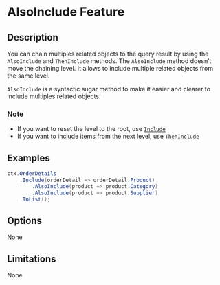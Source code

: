 # AlsoInclude Feature

## Description
You can chain multiples related objects to the query result by using the `AlsoInclude` and `ThenInclude` methods. The `AlsoInclude` method doesn’t move the chaining level. It allows to include multiple related objects from the same level.

`AlsoInclude` is a syntactic sugar method to make it easier and clearer to include multiples related objects.

### Note
- If you want to reset the level to the root, use [`Include`](https://github.com/zzzprojects/EntityFramework-Classic/blob/master/docs/pages/features/include.md)
- If you want to include items from the next level, use [`ThenInclude`](https://github.com/zzzprojects/EntityFramework-Classic/blob/master/docs/pages/features/then-include.md)

## Examples
```csharp
ctx.OrderDetails
	.Include(orderDetail => orderDetail.Product)
		.AlsoInclude(product => product.Category)
		.AlsoInclude(product => product.Supplier)
	.ToList();
```

## Options
None

## Limitations
None
